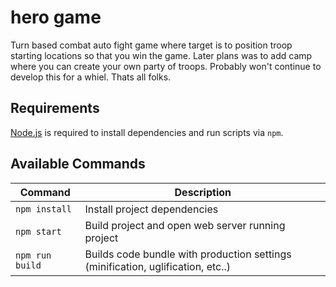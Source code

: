 # hero game 
Turn based combat auto fight game where target is to position troop starting locations so that you win the game.
Later plans was to add camp where you can create your own party of troops.
Probably won't continue to develop this for a whiel. Thats all folks.

## Requirements

[Node.js](https://nodejs.org) is required to install dependencies and run scripts via `npm`.

## Available Commands

| Command | Description |
|---------|-------------|
| `npm install` | Install project dependencies |
| `npm start` | Build project and open web server running project |
| `npm run build` | Builds code bundle with production settings (minification, uglification, etc..) |
